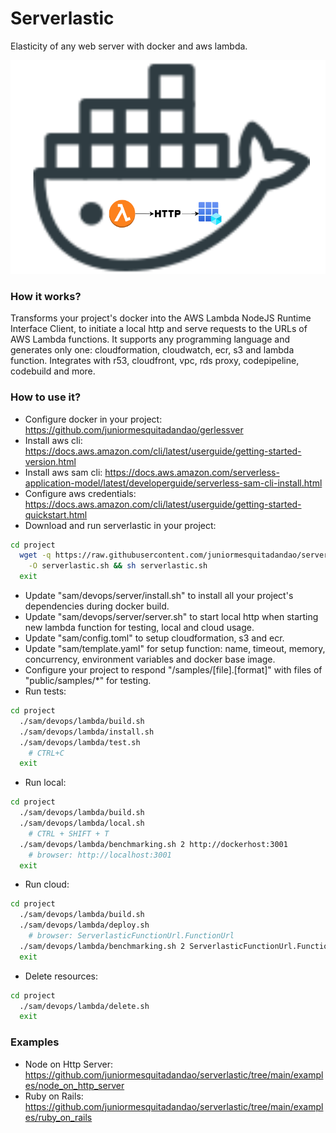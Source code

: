 # Serverlastic

Elasticity of any web server with docker and aws lambda.

![Architecture](https://raw.githubusercontent.com/juniormesquitadandao/serverlastic/main/sam/architecture.png)

### How it works?

Transforms your project's docker into the AWS Lambda NodeJS Runtime Interface Client, to initiate a local http and serve requests to the URLs of AWS Lambda functions. It supports any programming language and generates only one: cloudformation, cloudwatch, ecr, s3 and lambda function. Integrates with r53, cloudfront, vpc, rds proxy, codepipeline, codebuild and more.

### How to use it?

- Configure docker in your project: https://github.com/juniormesquitadandao/gerlessver
- Install aws cli: https://docs.aws.amazon.com/cli/latest/userguide/getting-started-version.html
- Install aws sam cli: https://docs.aws.amazon.com/serverless-application-model/latest/developerguide/serverless-sam-cli-install.html
- Configure aws credentials: https://docs.aws.amazon.com/cli/latest/userguide/getting-started-quickstart.html
- Download and run serverlastic in your project:
```sh
cd project
  wget -q https://raw.githubusercontent.com/juniormesquitadandao/serverlastic/main/install.sh \
    -O serverlastic.sh && sh serverlastic.sh
  exit
```
- Update "sam/devops/server/install.sh" to install all your project's dependencies during docker build.
- Update "sam/devops/server/server.sh" to start local http when starting new lambda function for testing, local and cloud usage.
- Update "sam/config.toml" to setup cloudformation, s3 and ecr.
- Update "sam/template.yaml" for setup function: name, timeout, memory, concurrency, environment variables and docker base image.
- Configure your project to respond "/samples/[file].[format]" with files of "public/samples/*" for testing.
- Run tests:
```sh
cd project
  ./sam/devops/lambda/build.sh
  ./sam/devops/lambda/install.sh
  ./sam/devops/lambda/test.sh
    # CTRL+C
  exit
```
- Run local:
```sh
cd project
  ./sam/devops/lambda/build.sh
  ./sam/devops/lambda/local.sh
    # CTRL + SHIFT + T
  ./sam/devops/lambda/benchmarking.sh 2 http://dockerhost:3001
    # browser: http://localhost:3001
  exit
```
- Run cloud:
```sh
cd project
  ./sam/devops/lambda/build.sh
  ./sam/devops/lambda/deploy.sh
    # browser: ServerlasticFunctionUrl.FunctionUrl
  ./sam/devops/lambda/benchmarking.sh 2 ServerlasticFunctionUrl.FunctionUrl
  exit
```
- Delete resources:
```sh
cd project
  ./sam/devops/lambda/delete.sh
  exit
```

### Examples

- Node on Http Server: https://github.com/juniormesquitadandao/serverlastic/tree/main/examples/node_on_http_server
- Ruby on Rails: https://github.com/juniormesquitadandao/serverlastic/tree/main/examples/ruby_on_rails
